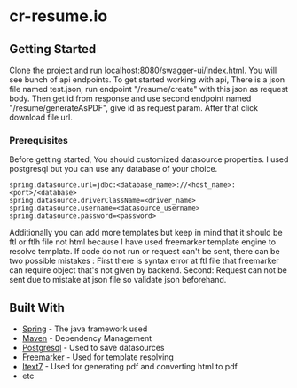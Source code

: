 # cr-resume.io

## Getting Started

Clone the project and run localhost:8080/swagger-ui/index.html. You will see bunch of api endpoints. To get started working with api, There is a json file named test.json, run endpoint "/resume/create"
with this json as request body. Then get id from response and use second endpoint named "/resume/generateAsPDF", give id as request param. After that click download file url.

### Prerequisites

Before getting started, You should customized datasource properties. I used postgresql but you can use any database of your choice.
```
spring.datasource.url=jdbc:<database_name>://<host_name>:<port>/<database>
spring.datasource.driverClassName=<driver_name>
spring.datasource.username=<datasource_username>
spring.datasource.password=<password>
```

Additionally you can add more templates but keep in mind that it should be ftl or ftlh file not html because I have used freemarker template engine to resolve template.
If code do not run or request can't be sent, there can be two possible mistakes : First there is syntax error at ftl file that freemarker can require object that's not given by backend.
Second: Request can not be sent due to mistake at json file so validate json beforehand. 



## Built With

* [Spring](http://www.docs.spring.io/1.0.2/docs/) - The java framework used
* [Maven](https://maven.apache.org/) - Dependency Management
* [Postgresql](https://org.postgresql.com) - Used to save datasources
* [Freemarker](https://freemarker.apache.org) - Used for template resolving
* [Itext7](https://kb.itextpdf.com) - Used for generating pdf and converting html to pdf
* etc
